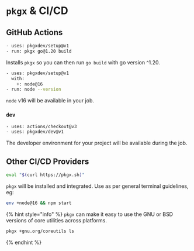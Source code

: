 # `pkgx` & CI/CD

## GitHub Actions

```sh
- uses: pkgxdev/setup@v1
- run: pkgx go@1.20 build
```

Installs `pkgx` so you can then run `go build` with go version ^1.20.

```sh
- uses: pkgxdev/setup@v1
  with:
    +: node@16
- run: node --version
```

`node` v16 will be available in your job.

### `dev`

```sh
- uses: actions/checkout@v3
- uses: pkgxdev/dev@v1
```

The developer environment for your project will be available during the job.

## Other CI/CD Providers

```sh
eval "$(curl https://pkgx.sh)"
```

`pkgx` will be installed and integrated. Use as per general terminal
guidelines, eg:

```sh
env +node@16 && npm start
```

{% hint style="info" %}
`pkgx` can make it easy to use the GNU or BSD versions of core utilities
across platforms.

```sh
pkgx +gnu.org/coreutils ls
```

{% endhint %}
